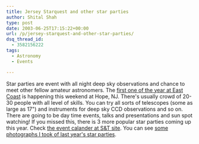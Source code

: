 ```yaml
---
title: Jersey Starquest and other star parties
author: Shital Shah
type: post
date: 2003-06-25T17:15:22+00:00
url: /p/jersey-starquest-and-other-star-parties/
dsq_thread_id:
  - 3582156222
tags:
  - Astronomy
  - Events

---
```

Star parties are event with all night deep sky observations and chance to meet other fellow amateur astronomers. The [first one of the year at East Coast][1] is happening this weekend at Hope, NJ. There's usually crowd of 20-30 people with all level of skills. You can try all sorts of telescopes (some as large as 17") and instruments for deep sky CCD observations and so on. There are going to be day time events, talks and presentations and sun spot watching! If you missed this, there is 3 more popular star parties coming up this year. Check [the event calander at S&T site][2]. You can see [some photographs I took of last year's star parties][3].

 [1]: http://www.princetonastronomy.org/
 [2]: http://skyandtelescope.com/resources/calendar/
 [3]: http://www.dotphoto.com/go.asp?l=sytel&AID=421285&Pres=Y